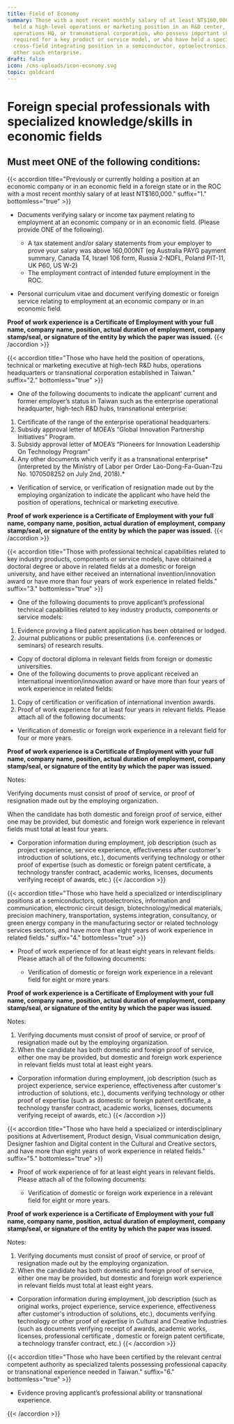 ```yaml
---
title: Field of Economy
summary: Those with a most recent monthly salary of at least NT$160,000, or have
  held a high-level operations or marketing position in an R&D center,
  operations HQ, or transnational corporation, who possess important skills
  required for a key product or service model, or who have held a specialist or
  cross-field integrating position in a semiconductor, optoelectronics, ICT, or
  other such enterprise.
draft: false
icon: /cms-uploads/icon-economy.svg
topic: goldcard
---
```

# Foreign special professionals with specialized knowledge/skills in economic fields

## Must meet **ONE** of the following conditions:

{{< accordion title="Previously or currently holding a position at an economic company or in an economic field in a foreign state or in the ROC with a most recent monthly salary of at least NT$160,000." suffix="1." bottomless="true" >}}
* Documents verifying salary or income tax payment relating to employment at an economic company or in an economic field. (Please provide ONE of the following).

  * A tax statement and/or salary statements from your employer to prove your salary was above 160,000NT (eg Australia PAYG payment summary, Canada T4, Israel 106 form, Russia 2-NDFL, Poland PIT-11, UK P60, US W-2)
  * The employment contract of intended future employment in the ROC.
* Personal curriculum vitae and document verifying domestic or foreign service relating to employment at an economic company or in an economic field. 

**Proof of work experience is a Certificate of Employment with your full name, company name, position, actual duration of employment, company stamp/seal, or signature of the entity by which the paper was issued.**
{{< /accordion >}}

{{< accordion title="Those who have held the position of operations, technical or marketing executive at high-tech R&D hubs, operations headquarters or transnational corporation established in Taiwan." suffix="2." bottomless="true" >}}
* One of the following documents to indicate the applicant’ current and former employer’s status in Taiwan such as the enterprise operational headquarter, high-tech R&D hubs, transnational enterprise:

1. Certificate of the range of the enterprise operational headquarters.
2. Subsidy approval letter of MOEA’s “Global Innovation Partnership Initiatives” Program.
3. Subsidy approval letter of MOEA’s “Pioneers for Innovation Leadership On Technology Program”
4. Any other documents which verify it as a transnational enterprise*(interpreted by the Ministry of Labor per Order Lao-Dong-Fa-Guan-Tzu No. 1070508252 on July 2nd, 2018).*

* Verification of service, or  verification of resignation made out by the employing organization to indicate the applicant who have held the position of operations, technical or marketing executive. 

**Proof of work experience is a Certificate of Employment with your full name, company name, position, actual duration of employment, company stamp/seal, or signature of the entity by which the paper was issued.**
{{< /accordion >}}

{{< accordion title="Those with professional technical capabilities related to key industry products, components or service models, have obtained a doctoral degree or above in related fields at a domestic or foreign university, and have either received an international invention/innovation award or have more than four years of work experience in related fields." suffix="3." bottomless="true" >}}
* One of the following documents to prove applicant’s professional technical capabilities related to key industry products, components or service models:

1. Evidence proving a filed patent application has been obtained or lodged.
2. Journal publications or public presentations (i.e. conferences or seminars) of research results.

* Copy of doctoral diploma in relevant fields from foreign or domestic universities.
* One of the following documents to prove applicant received an international invention/innovation award or have more than four years of work experience in related fields:

1. Copy of certification or verification of international invention awards.
2. Proof of work experience for at least four years in relevant fields. Please attach all of the following documents:

* Verification of domestic or foreign work experience in a relevant field for four or more years. 

**Proof of work experience is a Certificate of Employment with your full name, company name, position, actual duration of employment, company stamp/seal, or signature of the entity by which the paper was issued.**

Notes:

Verifying documents must consist of proof of service, or proof of resignation made out by the employing organization.

When the candidate has both domestic and foreign proof of service, either one may be provided, but domestic and foreign work experience in relevant fields must total at least four years.

* Corporation information during employment, job description (such as project experience, service experience, effectiveness after customer's introduction of solutions, etc.), documents verifying technology or other proof of expertise (such as domestic or foreign patent certificate, a technology transfer contract, academic works, licenses, documents verifying receipt of awards, etc.)
{{< /accordion >}}

{{< accordion title="Those who have held a specialized or interdisciplinary positions at a semiconductors, optoelectronics, information and communication, electronic circuit design, biotechnology/medical materials, precision machinery, transportation, systems integration, consultancy, or green energy company in the manufacturing sector or related technology services sectors, and have more than eight years of work experience in related fields." suffix="4." bottomless="true" >}}
* Proof of work experience of for at least eight years in relevant fields. Please attach all of the following documents:

  * Verification of domestic or foreign work experience in a relevant field for eight or more years. 

**Proof of work experience is a Certificate of Employment with your full name, company name, position, actual duration of employment, company stamp/seal, or signature of the entity by which the paper was issued.**

Notes:

1. Verifying documents must consist of proof of service, or proof of resignation made out by the employing organization.
2. When the candidate has both domestic and foreign proof of service, either one may be provided, but domestic and foreign work experience in relevant fields must total at least eight years.

* Corporation information during employment, job description (such as project experience, service experience, effectiveness after customer's introduction of solutions, etc.), documents verifying technology or other proof of expertise (such as domestic or foreign patent certificate, a technology transfer contract, academic works, licenses, documents verifying receipt of awards, etc.)
{{< /accordion >}}



{{< accordion title="Those who have held a specialized or interdisciplinary positions at Advertisement, Product design, Visual communication design, Designer fashion and Digital content  in the Cultural and Creative sectors, and have more than eight years of work experience in related fields." suffix="5." bottomless="true" >}}
* Proof of work experience of for at least eight years in relevant fields. Please attach all of the following documents:

  * Verification of domestic or foreign work experience in a relevant field for eight or more years.

**Proof of work experience is a Certificate of Employment with your full name, company name, position, actual duration of employment, company stamp/seal, or signature of the entity by which the paper was issued.**

Notes:

1. Verifying documents must consist of proof of service, or proof of resignation made out by the employing organization. 
2. When the candidate has both domestic and foreign proof of service, either one may be provided, but domestic and foreign work experience in relevant fields must total at least eight years.

* Corporation information during employment, job description (such as original works, project experience, service experience, effectiveness after customer's introduction of solutions, etc.), documents verifying technology or other proof of expertise in Cultural and Creative Industries (such as documents verifying receipt of awards, academic works, licenses, professional certificate , domestic or foreign patent certificate, a technology transfer contract, etc.)
{{< /accordion >}}

{{< accordion title="Those who have been certified by the relevant central competent authority as specialized talents possessing professional capacity or transnational experience needed in Taiwan." suffix="6." bottomless="true" >}}

-   Evidence proving applicant’s professional ability or transnational experience.

{{< /accordion >}}
